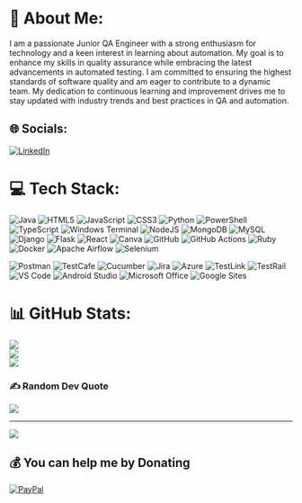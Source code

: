 # 💫 About Me:
I am a passionate Junior QA Engineer with a strong enthusiasm for technology and a keen interest in learning about automation. My goal is to enhance my skills in quality assurance while embracing the latest advancements in automated testing. I am committed to ensuring the highest standards of software quality and am eager to contribute to a dynamic team. My dedication to continuous learning and improvement drives me to stay updated with industry trends and best practices in QA and automation.


## 🌐 Socials:
[![LinkedIn](https://img.shields.io/badge/LinkedIn-%230077B5.svg?logo=linkedin&logoColor=white)](https://linkedin.com/in/www.linkedin.com/in/josé-odé-795b14311) 

# 💻 Tech Stack:
![Java](https://img.shields.io/badge/java-%23ED8B00.svg?style=for-the-badge&logo=openjdk&logoColor=white) 
![HTML5](https://img.shields.io/badge/html5-%23E34F26.svg?style=for-the-badge&logo=html5&logoColor=white) 
![JavaScript](https://img.shields.io/badge/javascript-%23323330.svg?style=for-the-badge&logo=javascript&logoColor=%23F7DF1E) 
![CSS3](https://img.shields.io/badge/css3-%231572B6.svg?style=for-the-badge&logo=css3&logoColor=white) 
![Python](https://img.shields.io/badge/python-3670A0?style=for-the-badge&logo=python&logoColor=ffdd54) 
![PowerShell](https://img.shields.io/badge/PowerShell-%235391FE.svg?style=for-the-badge&logo=powershell&logoColor=white) 
![TypeScript](https://img.shields.io/badge/typescript-%23007ACC.svg?style=for-the-badge&logo=typescript&logoColor=white) 
![Windows Terminal](https://img.shields.io/badge/Windows%20Terminal-%234D4D4D.svg?style=for-the-badge&logo=windows-terminal&logoColor=white) 
![NodeJS](https://img.shields.io/badge/node.js-6DA55F?style=for-the-badge&logo=node.js&logoColor=white) 
![MongoDB](https://img.shields.io/badge/MongoDB-%234ea94b.svg?style=for-the-badge&logo=mongodb&logoColor=white) 
![MySQL](https://img.shields.io/badge/mysql-4479A1.svg?style=for-the-badge&logo=mysql&logoColor=white) 
![Django](https://img.shields.io/badge/django-%23092E20.svg?style=for-the-badge&logo=django&logoColor=white) 
![Flask](https://img.shields.io/badge/flask-%23000.svg?style=for-the-badge&logo=flask&logoColor=white) 
![React](https://img.shields.io/badge/react-%2320232a.svg?style=for-the-badge&logo=react&logoColor=%2361DAFB) 
![Canva](https://img.shields.io/badge/Canva-%2300C4CC.svg?style=for-the-badge&logo=Canva&logoColor=white) 
![GitHub](https://img.shields.io/badge/github-%23121011.svg?style=for-the-badge&logo=github&logoColor=white) 
![GitHub Actions](https://img.shields.io/badge/github%20actions-%232671E5.svg?style=for-the-badge&logo=githubactions&logoColor=white) 
![Ruby](https://img.shields.io/badge/ruby-%23CC342D.svg?style=for-the-badge&logo=ruby&logoColor=white) 
![Docker](https://img.shields.io/badge/docker-%230db7ed.svg?style=for-the-badge&logo=docker&logoColor=white) 
![Apache Airflow](https://img.shields.io/badge/Apache%20Airflow-017CEE?style=for-the-badge&logo=Apache%20Airflow&logoColor=white) 
![Selenium](https://img.shields.io/badge/selenium-%43B02A.svg?style=for-the-badge&logo=selenium&logoColor=white) 

<!-- Nuevas Tecnologías -->
![Postman](https://img.shields.io/badge/postman-%23FF6C37.svg?style=for-the-badge&logo=postman&logoColor=white)
![TestCafe](https://img.shields.io/badge/testcafe-%232671E5.svg?style=for-the-badge&logo=testcafe&logoColor=white)
![Cucumber](https://img.shields.io/badge/cucumber-%2300A13E.svg?style=for-the-badge&logo=cucumber&logoColor=white)
![Jira](https://img.shields.io/badge/jira-%230052CC.svg?style=for-the-badge&logo=jira&logoColor=white)
![Azure](https://img.shields.io/badge/azure-%230078D4.svg?style=for-the-badge&logo=microsoftazure&logoColor=white)
![TestLink](https://img.shields.io/badge/testlink-%2347A248.svg?style=for-the-badge&logo=testing&logoColor=white)
![TestRail](https://img.shields.io/badge/testrail-%23F05032.svg?style=for-the-badge&logo=test&logoColor=white)
![VS Code](https://img.shields.io/badge/vscode-%23007ACC.svg?style=for-the-badge&logo=visualstudiocode&logoColor=white)
![Android Studio](https://img.shields.io/badge/androidstudio-%233DDC84.svg?style=for-the-badge&logo=androidstudio&logoColor=white)
![Microsoft Office](https://img.shields.io/badge/microsoftoffice-%23D83B01.svg?style=for-the-badge&logo=microsoftoffice&logoColor=white)
![Google Sites](https://img.shields.io/badge/google%20sites-%234285F4.svg?style=for-the-badge&logo=googlesites&logoColor=white)


# 📊 GitHub Stats:
![](https://github-readme-stats.vercel.app/api?username=JoseODE&theme=vue-dark&hide_border=true&include_all_commits=true&count_private=true)<br/>
![](https://github-readme-streak-stats.herokuapp.com/?user=JoseODE&theme=vue-dark&hide_border=true)<br/>
![](https://github-readme-stats.vercel.app/api/top-langs/?username=JoseODE&theme=vue-dark&hide_border=true&include_all_commits=true&count_private=true&layout=compact)

### ✍️ Random Dev Quote
![](https://quotes-github-readme.vercel.app/api?type=horizontal&theme=light)

---
[![](https://visitcount.itsvg.in/api?id=JoseODE&icon=0&color=0)](https://visitcount.itsvg.in)

  ## 💰 You can help me by Donating
  [![PayPal](https://img.shields.io/badge/PayPal-00457C?style=for-the-badge&logo=paypal&logoColor=white)](https://paypal.me/joseode878@hotmail.com) 

  
<!-- Proudly created with GPRM ( https://gprm.itsvg.in ) -->
